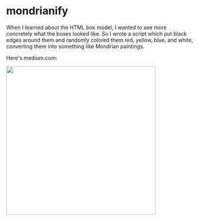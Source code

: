 # mondrianify
When I learned about the HTML box model, I wanted to see more concretely what the boxes looked like. So I wrote a script which put black edges around them and randomly colored them red, yellow, blue, and white, converting them into something like Mondrian paintings.

Here's medium.com:

<img src= "https://user-images.githubusercontent.com/89229822/147505174-1fee650d-eba9-47b0-a34d-bd26cadb864d.png" width="400"/>
